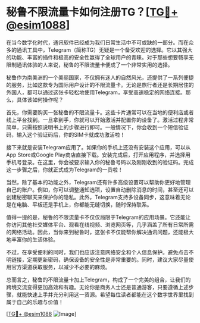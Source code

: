 # 秘鲁不限流量卡如何注册TG？[[TG💪+ @esim1088](https://t.me/s/esim1088)]

在当今数字化时代，通讯软件已经成为我们日常生活中不可或缺的一部分。而在众多的通讯工具中，Telegram（简称TG）无疑是一个备受欢迎的选择。它以其强大的功能、丰富的插件和极高的安全性赢得了全球用户的青睐。对于那些想要畅享无限制通讯体验的人来说，秘鲁的不限流量卡便成了一个非常实用的选择。

秘鲁作为南美洲的一个美丽国家，不仅拥有迷人的自然风光，还提供了一系列便捷的服务，比如这款专为国际用户设计的不限流量卡。无论是旅行者还是长期居住的外国人，都可以通过这张卡轻松地使用Telegram，享受高速稳定的网络连接。那么，具体该如何操作呢？

首先，你需要购买一张秘鲁的不限流量卡。这些卡片通常可以在当地的便利店或者线上平台找到。一旦拿到手，你就可以开始激活并配置你的设备了。激活过程非常简单，只需按照说明书上的步骤进行即可。一般情况下，你会收到一个短信验证码，输入这个验证码后，你的SIM卡就成功激活啦！

接下来就是安装Telegram应用了。如果你的手机上还没有安装这个应用，可以从App Store或Google Play商店直接下载。安装完成后，打开应用程序，并选择用手机号登录。在这里，你会被要求输入你的秘鲁号码以及刚刚收到的验证码。完成这一步骤之后，你就正式成为Telegram的一员啦！

当然，除了基本的功能之外，Telegram还有许多高级设置可以帮助你更好地管理自己的账户。例如，你可以调整通知选项，设置自动删除消息的时间，甚至还可以创建秘密聊天来保护你的隐私。此外，Telegram支持多设备同步，这意味着无论是在电脑、平板还是手机上，你都能无缝切换，随时保持联系。

值得一提的是，秘鲁的不限流量卡不仅仅局限于Telegram的应用场景。它还能让你访问其他社交媒体平台、观看在线视频、浏览网页等，几乎涵盖了所有日常所需的网络活动。因此，当你来到秘鲁时，这张卡不仅能帮你解决通讯问题，还能极大地丰富你的生活体验。

不过，在享受便利的同时，我们也应该注意网络安全和个人信息保护。避免点击不明链接，定期更新密码，确保设备的安全性是非常重要的。同时，建议大家尽量使用官方渠道获取服务，以减少不必要的麻烦。

总而言之，秘鲁的不限流量卡加上Telegram，构成了一个完美的组合，让我们的跨境交流变得更加高效和有趣。无论你是商务人士还是普通游客，只要遵循上述步骤，就能快速上手并充分利用这一资源。希望每位读者都能在这个数字世界里找到属于自己的乐趣与价值！

[[TG💪+ @esim1088](https://t.me/s/esim1088) ![Image](https://i.postimg.cc/4NQfJmqS/Snipaste-2025-05-13-00-14-12.png)]